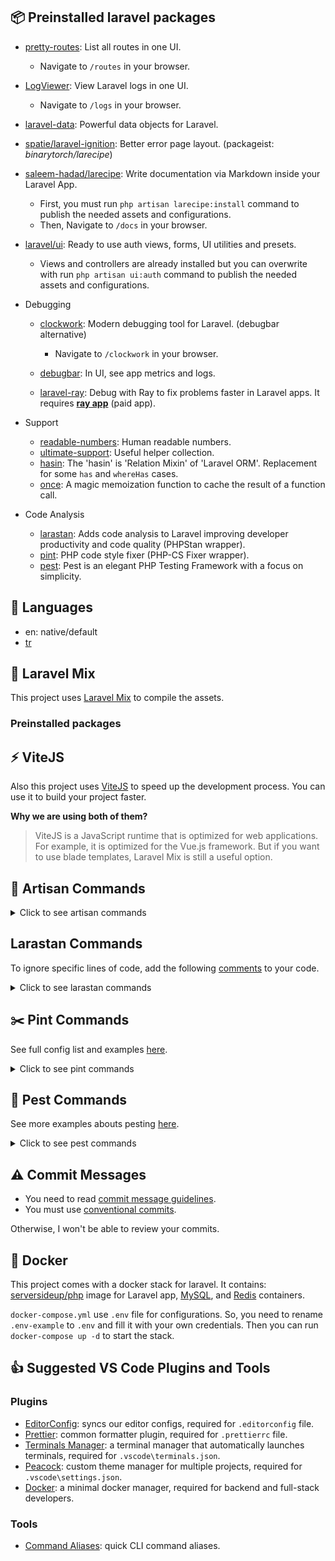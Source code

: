 ## 📦 Preinstalled laravel packages

- [pretty-routes](https://github.com/TheDragonCode/pretty-routes): List all routes in one UI.
  - Navigate to `/routes` in your browser.

- [LogViewer](https://github.com/opcodesio/log-viewer): View Laravel logs in one UI.
  - Navigate to `/logs` in your browser.

- [laravel-data](https://github.com/spatie/laravel-data): Powerful data objects for Laravel.

- [spatie/laravel-ignition](https://github.com/spatie/laravel-ignition): Better error page layout. (packageist: *binarytorch/larecipe*)

- [saleem-hadad/larecipe](https://github.com/saleem-hadad/larecipe): Write documentation via Markdown inside your Laravel App.
  - First, you must run `php artisan larecipe:install` command to publish the needed assets and configurations. 
  - Then, Navigate to `/docs` in your browser.

- [laravel/ui](https://github.com/laravel/ui): Ready to use auth views, forms, UI utilities and presets.
  - Views and controllers are already installed but you can overwrite with run `php artisan ui:auth` command to publish the needed assets and configurations.

- Debugging
  - [clockwork](https://github.com/itsgoingd/clockwork): Modern debugging tool for Laravel. (debugbar alternative)
    - Navigate to `/clockwork` in your browser.

  - [debugbar](https://github.com/barryvdh/laravel-debugbar): In UI, see app metrics and logs.

  - [laravel-ray](https://github.com/spatie/laravel-ray): Debug with Ray to fix problems faster in Laravel apps. It requires **[ray app](https://myray.app/)** (paid app).

- Support
  - [readable-numbers](https://github.com/laravel-ready/readable-numbers): Human readable numbers.
  - [ultimate-support](https://github.com/laravel-ready/ultimate-support): Useful helper collection.
  - [hasin](https://github.com/biiiiiigmonster/hasin): The 'hasin' is 'Relation Mixin' of 'Laravel ORM'. Replacement for some `has` and `whereHas` cases.
  - [once](https://github.com/spatie/once): A magic memoization function to cache the result of a function call.

- Code Analysis
  - [larastan](https://github.com/nunomaduro/larastan): Adds code analysis to Laravel improving developer productivity and code quality (PHPStan wrapper).
  - [pint](https://github.com/laravel/pint): PHP code style fixer (PHP-CS Fixer wrapper).
  - [pest](https://github.com/pestphp/pest): Pest is an elegant PHP Testing Framework with a focus on simplicity.

## 🚩 Languages

- en: native/default
- [tr](https://github.com/relliv/laravel-turkish-translations)

## 🔰 Laravel Mix

This project uses [Laravel Mix](https://laravel.com/docs/9.x/mix) to compile the assets.

### Preinstalled packages

## ⚡ ViteJS

Also this project uses [ViteJS](https://vitejs.io/) to speed up the development process. You can use it to build your project faster.

**Why we are using both of them?**
> ViteJS is a JavaScript runtime that is optimized for web applications. For example, it is optimized for the Vue.js framework. But if you want to use blade templates, Laravel Mix is still a useful option.

## 🎨 Artisan Commands

<details>
  <summary>Click to see artisan commands</summary>

```bash
# serve app

php artisan serve --port=8000
```

```bash
# quick start

php artisan make:model Folder/ModelName -a
```

```bash
# quick start

php artisan make:model Folder/ModelName -a
```

```bash
# create factory and seeder

php artisan make:factory Folder/ModelNameFactory
php artisan make:seeder Folder/ModelNameSeeder


# then seed the database
php artisan db:seed

# or run see specific seeder
php artisan db:seed --class=Database\Seeders\Folder\SeedTheSeeder
```

```bash
# seed for development
php artisan db:seed --class=DevelopmentSeeder

# seed for production
php artisan db:seed --class=ProductionSeeder
```

```bash
# composer autoload optimization

composer dump-autoload -o
```

</details>


## Larastan Commands

To ignore specific lines of code, add the following [comments](https://github.com/nunomaduro/larastan#ignoring-errors) to your code.

<details>
  <summary>Click to see larastan commands</summary>

```bash
# analyze code

php ./vendor/bin/phpstan analyse --memory-limit=2G --level=9
```
</details>

## ✂️ Pint Commands

See full config list and examples [here](https://mlocati.github.io/php-cs-fixer-configurator/#version:3.8).

<details>
  <summary>Click to see pint commands</summary>

```bash
# check and fix code style

php ./vendor/bin/pint -v
```
</details>

## 🔬 Pest Commands

See more examples abouts pesting [here](https://pestphp.com/docs/writing-tests).

<details>
  <summary>Click to see pest commands</summary>

```bash
# run tests

php ./vendor/bin/pest
```
</details>

## ⚠️ Commit Messages

- You need to read [commit message guidelines](https://github.com/RomuloOliveira/commit-messages-guide). 
- You must use [conventional commits](https://conventionalcommits.org/).

Otherwise, I won't be able to review your commits.

## 🐳 Docker

This project comes with a docker stack for laravel. It contains: [serversideup/php](https://github.com/serversideup/docker-php/) image for Laravel app, [MySQL](https://hub.docker.com/_/mysql), and [Redis](https://hub.docker.com/_/redis) containers.

`docker-compose.yml` use `.env` file for configurations. So, you need to rename `.env-example` to `.env` and fill it with your own credentials. Then you can run `docker-compose up -d` to start the stack.

## 👍 Suggested VS Code Plugins and Tools

### Plugins

- [EditorConfig](https://marketplace.visualstudio.com/items?itemName=EditorConfig.EditorConfig): syncs our editor configs, required for `.editorconfig` file.
- [Prettier](https://marketplace.visualstudio.com/items?itemName=esbenp.prettier-vscode): common formatter plugin, required for `.prettierrc` file.
- [Terminals Manager](https://marketplace.visualstudio.com/items?itemName=fabiospampinato.vscode-terminals): a terminal manager that automatically launches terminals, required for `.vscode\terminals.json`.
- [Peacock](https://marketplace.visualstudio.com/items?itemName=johnpapa.vscode-peacock): custom theme manager for multiple projects, required for `.vscode\settings.json`.
- [Docker](https://marketplace.visualstudio.com/items?itemName=ms-azuretools.vscode-docker): a minimal docker manager, required for backend and full-stack developers.

### Tools

- [Command Aliases](https://github.com/relliv/dev-aliases): quick CLI command aliases.
